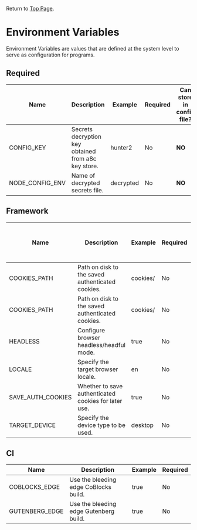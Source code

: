 Return to [Top Page](../README.md).

# Environment Variables

Environment Variables are values that are defined at the system level to serve as configuration for programs.

## Required

| Name            | Description                                         | Example   | Required | Can store in config file? |
| --------------- | --------------------------------------------------- | --------- | -------- | ------------------------- |
| CONFIG_KEY      | Secrets decryption key obtained from a8c key store. | hunter2   | No       | **NO**                    |
| NODE_CONFIG_ENV | Name of decrypted secrets file.                     | decrypted | No       | **NO**                    |

## Framework

| Name              | Description                                          | Example  | Required | Can store in config file? |
| ----------------- | ---------------------------------------------------- | -------- | -------- | ------------------------- |
| COOKIES_PATH      | Path on disk to the saved authenticated cookies.     | cookies/ | No       | **NO**                    |
| COOKIES_PATH      | Path on disk to the saved authenticated cookies.     | cookies/ | No       | **NO**                    |
| HEADLESS          | Configure browser headless/headful mode.             | true     | No       | YES                       |
| LOCALE            | Specify the target browser locale.                   | en       | No       | YES                       |
| SAVE_AUTH_COOKIES | Whether to save authenticated cookies for later use. | true     | No       | YES                       |
| TARGET_DEVICE     | Specify the device type to be used.                  | desktop  | No       | YES                       |

## CI

| Name           | Description                            | Example | Required |
| -------------- | -------------------------------------- | ------- | -------- |
| COBLOCKS_EDGE  | Use the bleeding edge CoBlocks build.  | true    | No       |
| GUTENBERG_EDGE | Use the bleeding edge Gutenberg build. | true    | No       |

<!-- When adding new rows, run the following command to sort the resulting sub-table in alphabetical order:

cd test/e2e/docs
head -n 38 environment_variables.md | tail +33 | sort --field-separator=\| --key=1

Adjust the value of `head -n <x>` to be the last row of the table to be sorted.
Adjust the value of `tail +x` to be the first row of the table to be sorted.

eg. head -n 28 environment_variables.md | tail +27 | sort --field-separator=\| --key=1

-> sorts from row 27 to 28.
 -->
